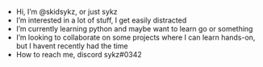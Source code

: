 - Hi, I’m @skidsykz, or just sykz
- I’m interested in a lot of stuff, I get easily distracted
- I’m currently learning python and maybe want to learn go or something
- I’m looking to collaborate on some projects where I can learn hands-on, but I havent recently had the time
- How to reach me, discord sykz#0342
